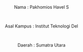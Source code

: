 <p align="center">Nama : Pakhomios Havel S</p>
<br>
<p align="center">Asal Kampus : Institut Teknologi Del</p>
<br>
<p align="center">Daerah : Sumatra Utara</p>
